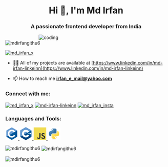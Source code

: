 <h1 align="center">Hi 👋, I'm Md Irfan</h1>
<h3 align="center">A passionate frontend developer from India</h3>

<img align="right" alt="coding" width="400" src="https://user-images.githubusercontent.com/55389276/140866485-8fb1c876-9a8f-4d6a-98dc-08c4981eaf70.gif">

<p align="left"> <img src="https://komarev.com/ghpvc/?username=mdirfangithu6&label=Profile%20views&color=0e75b6&style=flat" alt="mdirfangithu6" /> </p>

<p align="left"> <a href="https://twitter.com/md_irfan_x" target="blank"><img src="https://img.shields.io/twitter/follow/md_irfan_x?logo=twitter&style=for-the-badge" alt="md_irfan_x" /></a> </p>

- 👨‍💻 All of my projects are available at [https://www.linkedin.com/in/md-irfan-linkeinn](https://www.linkedin.com/in/md-irfan-linkeinn)

- 📫 How to reach me **irfan_e_mail@yahoo.com**

<h3 align="left">Connect with me:</h3>
<p align="left">
<a href="https://twitter.com/md_irfan_x" target="blank"><img align="center" src="https://raw.githubusercontent.com/rahuldkjain/github-profile-readme-generator/master/src/images/icons/Social/twitter.svg" alt="md_irfan_x" height="30" width="40" /></a>
<a href="https://linkedin.com/in/md-irfan-linkeinn" target="blank"><img align="center" src="https://raw.githubusercontent.com/rahuldkjain/github-profile-readme-generator/master/src/images/icons/Social/linked-in-alt.svg" alt="md-irfan-linkeinn" height="30" width="40" /></a>
<a href="https://instagram.com/md_irfan_insta" target="blank"><img align="center" src="https://raw.githubusercontent.com/rahuldkjain/github-profile-readme-generator/master/src/images/icons/Social/instagram.svg" alt="md_irfan_insta" height="30" width="40" /></a>
</p>

<h3 align="left">Languages and Tools:</h3>
<p align="left"> <a href="https://www.cprogramming.com/" target="_blank" rel="noreferrer"> <img src="https://raw.githubusercontent.com/devicons/devicon/master/icons/c/c-original.svg" alt="c" width="40" height="40"/> </a> <a href="https://www.w3schools.com/cpp/" target="_blank" rel="noreferrer"> <img src="https://raw.githubusercontent.com/devicons/devicon/master/icons/cplusplus/cplusplus-original.svg" alt="cplusplus" width="40" height="40"/> </a> <a href="https://developer.mozilla.org/en-US/docs/Web/JavaScript" target="_blank" rel="noreferrer"> <img src="https://raw.githubusercontent.com/devicons/devicon/master/icons/javascript/javascript-original.svg" alt="javascript" width="40" height="40"/> </a> <a href="https://www.python.org" target="_blank" rel="noreferrer"> <img src="https://raw.githubusercontent.com/devicons/devicon/master/icons/python/python-original.svg" alt="python" width="40" height="40"/> </a> </p>

<p><img align="left" src="https://github-readme-stats.vercel.app/api/top-langs?username=mdirfangithu6&show_icons=true&locale=en&layout=compact" alt="mdirfangithu6" /></p>

<p>&nbsp;<img align="center" src="https://github-readme-stats.vercel.app/api?username=mdirfangithu6&show_icons=true&locale=en" alt="mdirfangithu6" /></p>

<p><img align="center" src="https://github-readme-streak-stats.herokuapp.com/?user=mdirfangithu6&" alt="mdirfangithu6" /></p>
